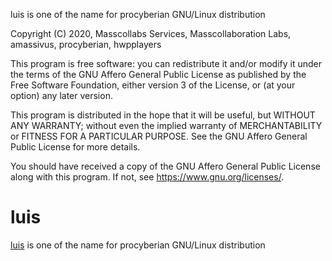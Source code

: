 luis is one of the name for procyberian GNU/Linux distribution

Copyright (C) 2020, Masscollabs Services, Masscollaboration Labs, amassivus, procyberian, hwpplayers

This program is free software: you can redistribute it and/or modify
it under the terms of the GNU Affero General Public License as published
by the Free Software Foundation, either version 3 of the License, or
(at your option) any later version.

This program is distributed in the hope that it will be useful,
but WITHOUT ANY WARRANTY; without even the implied warranty of
MERCHANTABILITY or FITNESS FOR A PARTICULAR PURPOSE.  See the
GNU Affero General Public License for more details.

You should have received a copy of the GNU Affero General Public License
along with this program.  If not, see <https://www.gnu.org/licenses/>.

# luis

[luis](https://en.wikipedia.org/wiki/Luis#:~:text=Luis%20is%20a%20given%20name,Portugal%2C%20but%20common%20in%20Brazil.) is one of the name for procyberian GNU/Linux distribution
